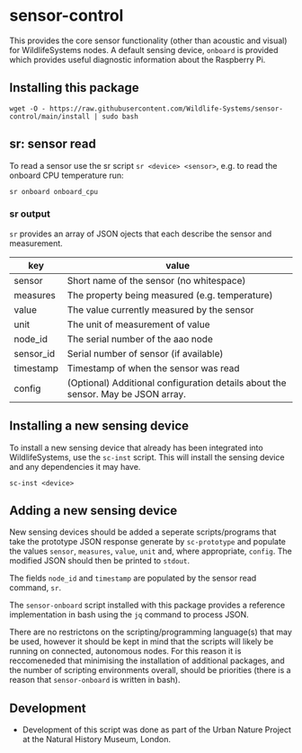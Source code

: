 # sensor-control

This provides the core sensor functionality (other than acoustic and visual) for WildlifeSystems nodes. A default sensing device, `onboard` is provided which provides useful diagnostic information about the Raspberry Pi.

## Installing this package

`wget -O - https://raw.githubusercontent.com/Wildlife-Systems/sensor-control/main/install | sudo bash`

## sr: sensor read

To read a sensor use the sr script `sr <device> <sensor>`, e.g. to read the onboard CPU temperature run:

`sr onboard onboard_cpu`

### sr output

`sr` provides an array of JSON ojects that each describe the sensor and measurement.

key         | value
------------|------
sensor      | Short name of the sensor (no whitespace)
measures    | The property being measured (e.g. temperature)
value       | The value currently measured by the sensor
unit        | The unit of measurement of value
node_id     | The serial number of the aao node
sensor_id   | Serial number of sensor (if available)
timestamp   | Timestamp of when the sensor was read
config      | (Optional) Additional configuration details about the sensor. May be JSON array.

## Installing a new sensing device

To install a new sensing device that already has been integrated into WildlifeSystems, use the `sc-inst` script. This will install the sensing device and any dependencies it may have.

```
sc-inst <device>
```

## Adding a new sensing device

New sensing devices should be added a seperate scripts/programs that take the prototype JSON response generate by `sc-prototype` and populate the values `sensor`, `measures`, `value`, `unit` and, where appropriate, `config`. The modified JSON should then be printed to `stdout`.

The fields `node_id` and `timestamp` are populated by the sensor read command, `sr`.

The `sensor-onboard` script installed with this package provides a reference implementation in bash using the `jq` command to process JSON.

There are no restrictons on the scripting/programming language(s) that may be used, however it should be kept in mind that the scripts will likely be running on connected, autonomous nodes. For this reason it is reccomeneded that minimising the installation of additional packages, and the number of scripting environments overall, should be priorities (there is a reason that `sensor-onboard` is written in bash).

## Development

- Development of this script was done as part of the Urban Nature Project at the Natural History Museum, London.

